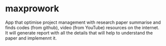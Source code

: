 # maxprowork
App that optimise project management with research paper summarise and finds codes (from github), video (from YouTube) resources on the internet. It will generate report with all the details that will help to understand the paper and implemennt it.
